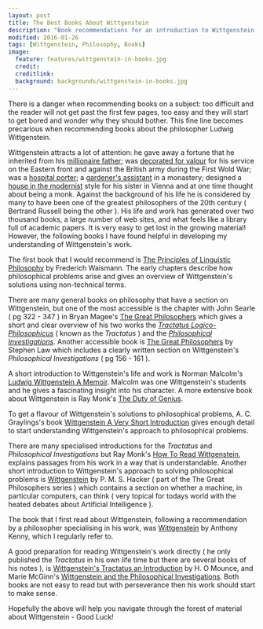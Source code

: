 ```yaml
---
layout: post
title: The Best Books About Wittgenstein
description: "Book recommendations for an introduction to Wittgenstein."
modified: 2016-01-26
tags: [Wittgenstein, Philosophy, Books]
image:
  feature: features/wittgenstein-in-books.jpg
  credit:
  creditlink:
  background: backgrounds/wittgenstein-in-books.jpg
---
```


<p>
There is a danger when recommending books on a subject: too difficult and the reader will not get
past the first few pages, too easy and they will start to get bored and wonder why they should bother. This fine line becomes precarious when recommending books about the philosopher Ludwig Wittgenstein.
</p>

Wittgenstein attracts a lot of attention: he gave away a fortune that he inherited
from his [millionaire father](https://en.wikipedia.org/wiki/Karl_Wittgenstein); was [decorated for valour](https://trinitycollegelibrarycambridge.wordpress.com/2014/07/11/wwi-wittgenstein/) for his service on the Eastern front and against the British army during the First Wold War; was a [hospital porter](https://www.kcl.ac.uk/aboutkings/history/flashback/porteringphilosophy.aspx); a [gardener's assistant](http://www-history.mcs.st-and.ac.uk/Biographies/Wittgenstein.html) in a monastery; designed a [house in the modernist](https://en.wikipedia.org/wiki/Haus_Wittgenstein) style for his sister in Vienna and at one time thought about being a monk. Against the background of his life he is considered by many to have been one of the greatest philosophers of the 20th century ( Bertrand Russell being the other ).  His life and work has generated over two thousand books, a large number of web sites, and what feels like a library full of academic papers. It is very easy to get lost in the growing material! However, the following books I have found helpful in developing my understanding of Wittgenstein's work.

The first book that I would recommend is [The Principles of Linguistic Philosophy](https://books.google.co.uk/books/about/The_Principles_of_Linguistic_Philosophy.html?id=Eg4bAAAAIAAJ&redir_esc=y) by Frederich Waismann. The early chapters describe how philosophical problems arise and gives an overview of Wittgenstein's solutions using non-technical terms.   

There are many general books on philosophy that have a section on Wittgenstein, but one of the most accessible is the chapter with John Searle ( pg 322 - 347 ) in
Bryan Magee's [The Great Philosophers](http://books.google.co.uk/books?id=8WjmtRd5OzgC&printsec=frontcover&dq=The+Great+Philosophers&hl=en&sa=X&ei=ZPFHVJa2NdGM7AaXroHwBA&redir_esc=y#v=onepage&q=The%20Great%20Philosophers&f=false)
which gives a short and clear overview of his two works the <i>[Tractatus Logico-Philosophicus](https://www.gutenberg.org/files/5740/5740-pdf.pdf)</i> ( known as the <i>Tractatus</i> ) and the
<i>[Philosophical Investigations](https://static1.squarespace.com/static/54889e73e4b0a2c1f9891289/t/564b61a4e4b04eca59c4d232/1447780772744/Ludwig.Wittgenstein.-.Philosophical.Investigations.pdf)</i>.
Another accessible book is
<a href="http://books.google.co.uk/books?id=lsBafUQtR58C&printsec=frontcover&dq=The+Great+Philosophers&hl=en&sa=X&ei=ZPFHVJa2NdGM7AaXroHwBA&redir_esc=y#v=onepage&q=The%20Great%20Philosophers&f=false">The Great Philosophers</a> by Stephen Law which includes a clearly written section on
Wittgenstein's <i>Philosophical Investigations</i> ( pg 156 - 161 ).

A short introduction to Wittgenstein's life and work is Norman Malcolm's
<a href="http://books.google.co.uk/books?id=Wof3oAEACAAJ&dq=Ludwig+Wittgenstein+A+Memoir&hl=en&sa=X&ei=B_JHVPyPAcKv7AaTj4G4Cw&redir_esc=y">Ludwig Wittgenstein A Memoir</a>.
Malcolm was one Wittgenstein's students and he gives a fascinating insight into his character. A more extensive book about Wittgenstein is Ray Monk's
<a href="http://books.google.co.uk/books?id=bYIZyldMZL8C&printsec=frontcover&dq=The+Duty+of+Genius&hl=en&sa=X&ei=TfJHVJHREqy17gay6IGYCg&redir_esc=y#v=onepage&q=The%20Duty%20of%20Genius&f=false">The Duty of Genius</a>.

To get a flavour of Wittgenstein's solutions to philosophical problems, A. C. Graylings's book
<a href="http://books.google.co.uk/books?id=kYUFhlIRZA4C&printsec=frontcover&dq=Wittgenstein+A+Very+Short+Introduction&hl=en&sa=X&ei=jvJHVMTZI6be7AaM3oHYCA&redir_esc=y#v=onepage&q=Wittgenstein%20A%20Very%20Short%20Introduction&f=false">Wittgenstein A Very Short Introduction</a> gives enough detail to start understanding Wittgenstein's approach to philosophical problems.

There are many specialised introductions for the <i>Tractatus</i> and <i>Philosophical
Investigations</i> but Ray Monk's
<a href="http://books.google.co.uk/books?id=pkDcFBOGEUAC&printsec=frontcover&dq=How+To+Read+Wittgenstein&hl=en&sa=X&ei=6fJHVM_HIKSE7gbsyYBY&redir_esc=y#v=onepage&q=How%20To%20Read%20Wittgenstein&f=false">How To Read Wittgenstein</a>, explains passages from his work in a way that is understandable. Another short introduction to Wittgenstein's approach to solving philosophical problems is
<a href="http://books.google.co.uk/books?id=M8pbQscyObgC&printsec=frontcover&dq=The+Great+Philosophers+Wittgenstein&hl=en&sa=X&ei=4fRHVIvFKM2p7AaK9YCgDw&redir_esc=y#v=onepage&q=The%20Great%20Philosophers%20Wittgenstein&f=false">Wittgenstein</a> by P. M. S. Hacker ( part of the The Great Philosophers
series ) which contains a section on whether a machine, in particular computers, can think ( very topical for todays world with the heated debates about Artificial Intelligence ).

The book that I first read about Wittgenstein, following a recommendation by a philosopher specialising in his work, was  [Wittgenstein](http://books.google.co.uk/books?id=mDy2UvPJ9xoC&printsec=frontcover&dq=Wittgenstein+Anthony+Kenny&hl=en&sa=X&ei=cPNHVOahLoSxPJyWgMgI&redir_esc=y#v=onepage&q=Wittgenstein%20Anthony%20Kenny&f=false)
by Anthony Kenny, which I regularly refer to.

A good preparation for reading Wittgenstein's work directly ( he only published the <i>Tractatus</i> in his own life time but there are several books of his notes ), is
<a href="http://books.google.co.uk/books?id=ayODpqsr6JwC&dq=Wittgenstein%27s++Tractatus+an+Introduction&hl=en&sa=X&ei=BvRHVJD9HrKv7Abgl4HwDA&redir_esc=y">Wittgenstein's Tractatus an Introduction</a>
by H. O Mounce, and Marie McGinn's
<a href="http://books.google.co.uk/books?id=DK6anQEACAAJ&dq=Wittgenstein+and+the+Philosophical+Investigations+McGinn&hl=en&sa=X&ei=b_RHVLvODYrC7Aag0oC4Cw&redir_esc=y" >Wittgenstein and the Philosophical Investigations</a>.
Both books are not easy to read but with perseverance then his work should start to make sense.

Hopefully the above will help you navigate through the forest of material about Wittgenstein -
Good Luck!
